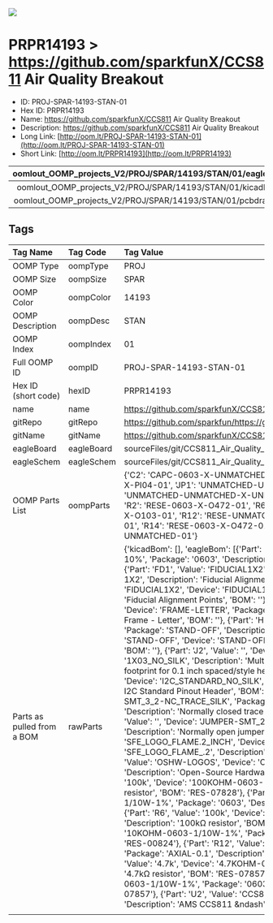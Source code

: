 


  
![][im]
# PRPR14193 > https://github.com/sparkfunX/CCS811 Air Quality Breakout

- ID: PROJ-SPAR-14193-STAN-01
- Hex ID: PRPR14193
- Name: https://github.com/sparkfunX/CCS811 Air Quality Breakout
- Description: https://github.com/sparkfunX/CCS811 Air Quality Breakout
- Long Link: [http://oom.lt/PROJ-SPAR-14193-STAN-01](http://oom.lt/PROJ-SPAR-14193-STAN-01)
- Short Link: [http://oom.lt/PRPR14193](http://oom.lt/PRPR14193)
  

|oomlout_OOMP_projects_V2/PROJ/SPAR/14193/STAN/01/eagleImage.png|oomlout_OOMP_projects_V2/PROJ/SPAR/14193/STAN/01/eagleSchemImage.png|oomlout_OOMP_projects_V2/PROJ/SPAR/14193/STAN/01/kicadPcb3dFront.png|oomlout_OOMP_projects_V2/PROJ/SPAR/14193/STAN/01/kicadPcb3dBack.png|
| :---: | :---: | :---: | :---: |
|oomlout_OOMP_projects_V2/PROJ/SPAR/14193/STAN/01/kicadPcb3d.png|oomlout_OOMP_projects_V2/PROJ/SPAR/14193/STAN/01/bomBack.png|oomlout_OOMP_projects_V2/PROJ/SPAR/14193/STAN/01/bomFront.png|oomlout_OOMP_projects_V2/PROJ/SPAR/14193/STAN/01/pcbdraw.svg|
|oomlout_OOMP_projects_V2/PROJ/SPAR/14193/STAN/01/pcbdrawBack.svg||||

## Tags
  

|Tag Name|Tag Code|Tag Value|
| :--- | :--- | :--- |
|OOMP Type|oompType|PROJ|
|OOMP Size|oompSize|SPAR|
|OOMP Color|oompColor|14193|
|OOMP Description|oompDesc|STAN|
|OOMP Index|oompIndex|01|
|Full OOMP ID|oompID|PROJ-SPAR-14193-STAN-01|
|Hex ID (short code)|hexID|PRPR14193|
|name|name|https://github.com/sparkfunX/CCS811 Air Quality Breakout|
|gitRepo|gitRepo|https://github.com/sparkfun/https://github.com/sparkfunX/CCS811_Air_Quality_Breakout|
|gitName|gitName|https://github.com/sparkfunX/CCS811_Air_Quality_Breakout|
|eagleBoard|eagleBoard|sourceFiles/git/CCS811_Air_Quality_Breakout/Hardware/CSS811_CO2_TVOC_Breakout.brd|
|eagleSchem|eagleSchem|sourceFiles/git/CCS811_Air_Quality_Breakout/Hardware/CSS811_CO2_TVOC_Breakout.sch|
|OOMP Parts List|oompParts|{'C2': 'CAPC-0603-X-UNMATCHED-01', 'J2': 'HEAD-I01-X-PI03-01', 'J8': 'HEAD-I01-X-PI04-01', 'JP1': 'UNMATCHED-UNMATCHED-X-UNMATCHED-01', 'JP2': 'UNMATCHED-UNMATCHED-X-UNMATCHED-01', 'R1': 'RESE-0603-X-O1003-01', 'R2': 'RESE-0603-X-O472-01', 'R6': 'RESE-0603-X-O1003-01', 'R10': 'RESE-0603-X-O103-01', 'R12': 'RESE-UNMATCHED-X-O103-01', 'R13': 'RESE-0603-X-O472-01', 'R14': 'RESE-0603-X-O472-01', 'U2': 'UNMATCHED-UNMATCHED-X-UNMATCHED-01'}|
|Parts as pulled from a BOM|rawParts|{'kicadBom': [], 'eagleBom': [{'Part': 'C2', 'Value': '1.0uF', 'Device': '1.0UF-0603-16V-10%', 'Package': '0603', 'Description': '1µF ceramic capacitors', 'BOM': 'CAP-00868'}, {'Part': 'FD1', 'Value': 'FIDUCIAL1X2', 'Device': 'FIDUCIAL1X2', 'Package': 'FIDUCIAL-1X2', 'Description': 'Fiducial Alignment Points', 'BOM': ''}, {'Part': 'FD2', 'Value': 'FIDUCIAL1X2', 'Device': 'FIDUCIAL1X2', 'Package': 'FIDUCIAL-1X2', 'Description': 'Fiducial Alignment Points', 'BOM': ''}, {'Part': 'FRAME1', 'Value': 'FRAME-LETTER', 'Device': 'FRAME-LETTER', 'Package': 'CREATIVE_COMMONS', 'Description': 'Schematic Frame - Letter', 'BOM': ''}, {'Part': 'H2', 'Value': 'STAND-OFF', 'Device': 'STAND-OFF', 'Package': 'STAND-OFF', 'Description': 'Stand Off', 'BOM': ''}, {'Part': 'H4', 'Value': 'STAND-OFF', 'Device': 'STAND-OFF', 'Package': 'STAND-OFF', 'Description': 'Stand Off', 'BOM': ''}, {'Part': 'J2', 'Value': '', 'Device': 'CONN_031X03_NO_SILK', 'Package': '1X03_NO_SILK', 'Description': 'Multi connection point. Often used as Generic Header-pin footprint for 0.1 inch spaced/style header connections', 'BOM': ''}, {'Part': 'J8', 'Value': '', 'Device': 'I2C_STANDARD_NO_SILK', 'Package': '1X04_NO_SILK', 'Description': 'SparkFun I2C Standard Pinout Header', 'BOM': ''}, {'Part': 'JP1', 'Value': '', 'Device': 'JUMPER-SMT_3_2-NC_TRACE_SILK', 'Package': 'SMT-JUMPER_3_2-NC_TRACE_SILK', 'Description': 'Normally closed trace jumper (2 of 2 connections)', 'BOM': ''}, {'Part': 'JP2', 'Value': '', 'Device': 'JUMPER-SMT_2_NO_SILK', 'Package': 'SMT-JUMPER_2_NO_SILK', 'Description': 'Normally open jumper', 'BOM': ''}, {'Part': 'LOGO1', 'Value': 'SFE_LOGO_FLAME.2_INCH', 'Device': 'SFE_LOGO_FLAME.2_INCH', 'Package': 'SFE_LOGO_FLAME_.2', 'Description': 'SparkFun Flame Logo', 'BOM': ''}, {'Part': 'LOGO4', 'Value': 'OSHW-LOGOS', 'Device': 'OSHW-LOGOS', 'Package': 'OSHW-LOGO-S', 'Description': 'Open-Source Hardware (OSHW) Logo', 'BOM': ''}, {'Part': 'R1', 'Value': '100k', 'Device': '100KOHM-0603-1/10W-1%', 'Package': '0603', 'Description': '100kΩ resistor', 'BOM': 'RES-07828'}, {'Part': 'R2', 'Value': '4.7k', 'Device': '4.7KOHM-0603-1/10W-1%', 'Package': '0603', 'Description': '4.7kΩ resistor', 'BOM': 'RES-07857'}, {'Part': 'R6', 'Value': '100k', 'Device': '100KOHM-0603-1/10W-1%', 'Package': '0603', 'Description': '100kΩ resistor', 'BOM': 'RES-07828'}, {'Part': 'R10', 'Value': '10k', 'Device': '10KOHM-0603-1/10W-1%', 'Package': '0603', 'Description': '10kΩ resistor', 'BOM': 'RES-00824'}, {'Part': 'R12', 'Value': '10k', 'Device': 'NTC-THERMISTOR-AXIAL-0.1', 'Package': 'AXIAL-0.1', 'Description': 'NTC Thermistor', 'BOM': 'N/A'}, {'Part': 'R13', 'Value': '4.7k', 'Device': '4.7KOHM-0603-1/10W-1%', 'Package': '0603', 'Description': '4.7kΩ resistor', 'BOM': 'RES-07857'}, {'Part': 'R14', 'Value': '4.7k', 'Device': '4.7KOHM-0603-1/10W-1%', 'Package': '0603', 'Description': '4.7kΩ resistor', 'BOM': 'RES-07857'}, {'Part': 'U2', 'Value': 'CCS811', 'Device': 'CCS811', 'Package': 'LGA10', 'Description': 'AMS CCS811 &ndash', 'BOM': ' I2C Digital Gas Sensor'}]}|
||||



[im]: PROJ/SPAR/14193/STAN/01/kicadPcb3d_450.png
